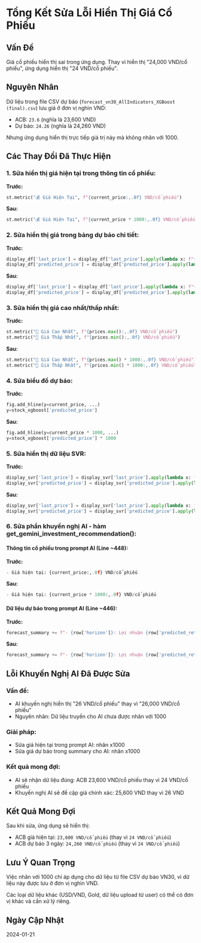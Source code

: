 # Tổng Kết Sửa Lỗi Hiển Thị Giá Cổ Phiếu

## Vấn Đề
Giá cổ phiếu hiển thị sai trong ứng dụng. Thay vì hiển thị "24,000 VND/cổ phiếu", ứng dụng hiển thị "24 VND/cổ phiếu".

## Nguyên Nhân
Dữ liệu trong file CSV dự báo (`forecast_vn30_AllIndicators_XGBoost (final).csv`) lưu giá ở đơn vị nghìn VND:
- ACB: `23.6` (nghĩa là 23,600 VND)
- Dự báo: `24.26` (nghĩa là 24,260 VND)

Nhưng ứng dụng hiển thị trực tiếp giá trị này mà không nhân với 1000.

## Các Thay Đổi Đã Thực Hiện

### 1. Sửa hiển thị giá hiện tại trong thông tin cổ phiếu:
**Trước:**
```python
st.metric("💰 Giá Hiện Tại", f"{current_price:,.0f} VND/cổ phiếu")
```

**Sau:**
```python
st.metric("💰 Giá Hiện Tại", f"{current_price * 1000:,.0f} VND/cổ phiếu")
```

### 2. Sửa hiển thị giá trong bảng dự báo chi tiết:
**Trước:**
```python
display_df['last_price'] = display_df['last_price'].apply(lambda x: f"{x:,.0f} VND/cổ phiếu")
display_df['predicted_price'] = display_df['predicted_price'].apply(lambda x: f"{x:,.0f} VND/cổ phiếu")
```

**Sau:**
```python
display_df['last_price'] = display_df['last_price'].apply(lambda x: f"{x * 1000:,.0f} VND/cổ phiếu")
display_df['predicted_price'] = display_df['predicted_price'].apply(lambda x: f"{x * 1000:,.0f} VND/cổ phiếu")
```

### 3. Sửa hiển thị giá cao nhất/thấp nhất:
**Trước:**
```python
st.metric("🎯 Giá Cao Nhất", f"{prices.max():,.0f} VND/cổ phiếu")
st.metric("🎯 Giá Thấp Nhất", f"{prices.min():,.0f} VND/cổ phiếu")
```

**Sau:**
```python
st.metric("🎯 Giá Cao Nhất", f"{prices.max() * 1000:,.0f} VND/cổ phiếu")
st.metric("🎯 Giá Thấp Nhất", f"{prices.min() * 1000:,.0f} VND/cổ phiếu")
```

### 4. Sửa biểu đồ dự báo:
**Trước:**
```python
fig.add_hline(y=current_price, ...)
y=stock_xgboost['predicted_price']
```

**Sau:**
```python
fig.add_hline(y=current_price * 1000, ...)
y=stock_xgboost['predicted_price'] * 1000
```

### 5. Sửa hiển thị dữ liệu SVR:
**Trước:**
```python
display_svr['last_price'] = display_svr['last_price'].apply(lambda x: f"{x:,.0f} VND/cổ phiếu")
display_svr['predicted_price'] = display_svr['predicted_price'].apply(lambda x: f"{x:,.0f} VND/cổ phiếu")
```

**Sau:**
```python
display_svr['last_price'] = display_svr['last_price'].apply(lambda x: f"{x * 1000:,.0f} VND/cổ phiếu")
display_svr['predicted_price'] = display_svr['predicted_price'].apply(lambda x: f"{x * 1000:,.0f} VND/cổ phiếu")
```

### 6. Sửa phần khuyến nghị AI - hàm get_gemini_investment_recommendation():

#### Thông tin cổ phiếu trong prompt AI (Line ~448):
**Trước:**
```python
- Giá hiện tại: {current_price:,.0f} VND/cổ phiếu
```

**Sau:**
```python
- Giá hiện tại: {current_price * 1000:,.0f} VND/cổ phiếu
```

#### Dữ liệu dự báo trong prompt AI (Line ~446):
**Trước:**
```python
forecast_summary += f"- {row['horizon']}: Lợi nhuận {row['predicted_return']:.2f}%, Giá dự báo {row['predicted_price']:,.0f} VND\n"
```

**Sau:**
```python
forecast_summary += f"- {row['horizon']}: Lợi nhuận {row['predicted_return']:.2f}%, Giá dự báo {row['predicted_price'] * 1000:,.0f} VND\n"
```

## Lỗi Khuyến Nghị AI Đã Được Sửa

### Vấn đề:
- AI khuyến nghị hiển thị "26 VND/cổ phiếu" thay vì "26,000 VND/cổ phiếu"
- Nguyên nhân: Dữ liệu truyền cho AI chưa được nhân với 1000

### Giải pháp:
- Sửa giá hiện tại trong prompt AI: nhân x1000
- Sửa giá dự báo trong summary cho AI: nhân x1000

### Kết quả mong đợi:
- AI sẽ nhận dữ liệu đúng: ACB 23,600 VND/cổ phiếu thay vì 24 VND/cổ phiếu
- Khuyến nghị AI sẽ đề cập giá chính xác: 25,600 VND thay vì 26 VND

## Kết Quả Mong Đợi

Sau khi sửa, ứng dụng sẽ hiển thị:
- ACB giá hiện tại: `23,600 VND/cổ phiếu` (thay vì `24 VND/cổ phiếu`)
- ACB dự báo 3 ngày: `24,260 VND/cổ phiếu` (thay vì `24 VND/cổ phiếu`)

## Lưu Ý Quan Trọng

Việc nhân với 1000 chỉ áp dụng cho dữ liệu từ file CSV dự báo VN30, vì dữ liệu này được lưu ở đơn vị nghìn VND. 

Các loại dữ liệu khác (USD/VND, Gold, dữ liệu upload từ user) có thể có đơn vị khác và cần xử lý riêng.

## Ngày Cập Nhật
2024-01-21
